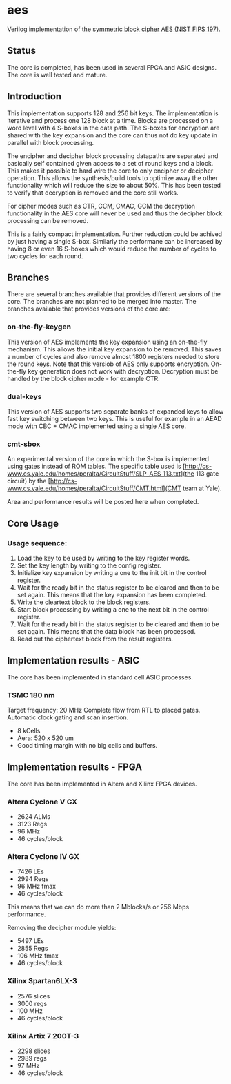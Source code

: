 aes
===

Verilog implementation of the [symmetric block cipher AES (NIST FIPS 197)](http://csrc.nist.gov/publications/fips/fips197/fips-197.pdf).


## Status ##
The core is completed, has been used in several FPGA and ASIC
designs. The core is well tested and mature.


## Introduction ##

This implementation supports 128 and 256 bit keys. The
implementation is iterative and process one 128 block at a time. Blocks
are processed on a word level with 4 S-boxes in the data path. The
S-boxes for encryption are shared with the key expansion and the core
can thus not do key update in parallel with block processing.

The encipher and decipher block processing datapaths are separated and
basically self contained given access to a set of round keys and a
block. This makes it possible to hard wire the core to only encipher or
decipher operation. This allows the synthesis/build tools to optimize
away the other functionality which will reduce the size to about
50%. This has been tested to verify that decryption is removed and the
core still works.

For cipher modes such as CTR, CCM, CMAC, GCM the decryption
functionality in the AES core will never be used and thus the decipher
block processing can be removed.

This is a fairly compact implementation. Further reduction could be
achived by just having a single S-box. Similarly the performane can be
increased by having 8 or even 16 S-boxes which would reduce the number
of cycles to two cycles for each round.


## Branches ##

There are several branches available that provides different versions of
the core. The branches are not planned to be merged into master. The
branches available that provides versions of the core are:


### on-the-fly-keygen ###

This version of AES implements the key expansion using an on-the-fly
mechanism. This allows the initial key expansion to be removed. This
saves a number of cycles and also remove almost 1800 registers needed to
store the round keys. Note that this versiob of AES only supports
encryption. On-the-fly key generation does not work with
decryption. Decryption must be handled by the block cipher mode - for
example CTR.


### dual-keys ###

This version of AES supports two separate banks of expanded keys to
allow fast key switching between two keys. This is useful for example in
an AEAD mode with CBC + CMAC implemented using a single AES core.


### cmt-sbox ###

An experimental version of the core in which the S-box is implemented
using gates instead of ROM tables. The specific table used is
[http://cs-www.cs.yale.edu/homes/peralta/CircuitStuff/SLP_AES_113.txt](the
113 gate circuit) by the [http://cs-www.cs.yale.edu/homes/peralta/CircuitStuff/CMT.html](CMT team at Yale).

Area and performance results will be posted here when completed.


## Core Usage

### Usage sequence:
1. Load the key to be used by writing to the key register words.
2. Set the key length by writing to the config register.
3. Initialize key expansion by writing a one to the init bit in the control register.
4. Wait for the ready bit in the status register to be cleared and then to be set again. This means that the key expansion has been completed.
5. Write the cleartext block to the block registers.
6. Start block processing by writing a one to the next bit in the control register.
7. Wait for the ready bit in the status register to be cleared and then to be set again. This means that the data block has been processed.
8. Read out the ciphertext block from the result registers.



## Implementation results - ASIC ##

The core has been implemented in standard cell ASIC processes.

### TSMC 180 nm ###
Target frequency: 20 MHz
Complete flow from RTL to placed gates. Automatic clock gating and scan
insertion.

- 8 kCells
- Aera: 520 x 520 um
- Good timing margin with no big cells and buffers.


## Implementation results - FPGA ##

The core has been implemented in Altera and Xilinx FPGA devices.

### Altera Cyclone V GX ###
- 2624 ALMs
- 3123 Regs
- 96 MHz
- 46 cycles/block


### Altera Cyclone IV GX ###
- 7426 LEs
- 2994 Regs
- 96 MHz fmax
- 46 cycles/block

This means that we can do more than 2 Mblocks/s or 256 Mbps
performance.

Removing the decipher module yields:
- 5497 LEs
- 2855 Regs
- 106 MHz fmax
- 46 cycles/block


### Xilinx Spartan6LX-3 ###
- 2576 slices
- 3000 regs
- 100 MHz
- 46 cycles/block


### Xilinx Artix 7 200T-3 ###
- 2298 slices
- 2989 regs
- 97 MHz
- 46 cycles/block
